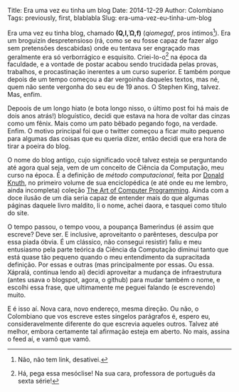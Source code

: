 Title: Era uma vez eu tinha um blog
Date: 2014-12-29
Author: Colombiano
Tags: previously, first, blablabla
Slug: era-uma-vez-eu-tinha-um-blog


Era uma vez eu tinha blog, chamado **(Q,I,Ώ,f)** (_qiomegaf_, pros íntimos[^1]). Era um broguizin despretensioso (rá, como se eu fosse capaz de fazer algo sem pretensões descabidas) onde eu tentava ser engraçado mas geralmente era só verborrágico e esquisito. Criei-lo-o[^2] na época da faculdade, e a vontade de postar acabou sendo trucidada pelas provas, trabalhos, e procastinação inerentes a um curso superior. E também porque depois de um tempo começou a dar vergoinha daqueles textos, mas né, quem não sente vergonha do seu eu de 19 anos. O Stephen King, talvez. Mas, enfim.

Depoois de um longo hiato (e bota longo nisso, o último post foi há mais de dois anos atrás!) bloguístico, decidi que estava na hora de voltar das cinzas como um fênix. Mais como um pato bêbado pegando fogo, na verdade. Enfim. O motivo principal foi que o twitter começou a ficar muito pequeno para algumas das coisas que eu queria dizer, então decidi que era hora de tirar a poeira do blog.

O nome do blog antigo, cujo significado você talvez esteja se perguntando até agora qual seja, vem de um conceito de Ciência da Computação, meu curso na época. É a definição de _método computacional_, feita por [Donald Knuth](http://en.wikipedia.org/wiki/Donald_Knuth), no primeiro volume de sua enciclopédica (e até onde eu me lembro, ainda incompleta) coleção [The Art of Computer Programming](http://en.wikipedia.org/wiki/The_Art_of_Computer_Programming). Ainda com a doce ilusão de um dia seria capaz de entender mais do que algumas páginas daquele livro maldito, li o nome, achei daora, e tasquei como título do site.

O tempo passou, o tempo voou, a poupança Bamerindus (é assim que escreve? Deve ser. E inclusive, aproveitanto o parênteses, desculpa por essa piada óbvia. É um clássico, não consegui resistir) faliu e meu entusiasmo pela parte teórica da Ciência da Computação diminui tanto que está quase tão pequeno quando o meu entendimento da supracitada definição. Por essas e outras (mas principalmente por essas. Ou essa. Xápralá, continua lendo aí) decidi aproveitar a mudança de infraestrutura (antes usava o blogspot, agora, o github) para mudar também o nome, e escolhi essa frase, que ultimamente me peguei falando (e escrevendo) muito.

E é isso aí. Nova cara, novo endereço, mesma direção. Ou não, o Colombiano que vos escreve estes singelos parágrafos é, espero eu, consideravelmente diferente do que escrevia aqueles outros. Talvez até melhor, embora certamente tal afirmação esteja em aberto. No mais, assina o feed aí, e vamô que vamô.

[^1]: Não, não tem link, desativei.
[^2]: Há, pega essa mesóclise! Na sua cara, professora de português da sexta série!
